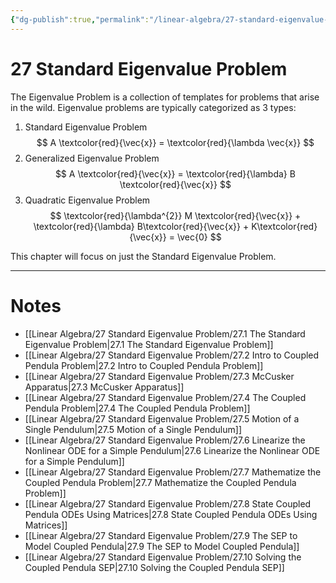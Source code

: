 ```yaml
---
{"dg-publish":true,"permalink":"/linear-algebra/27-standard-eigenvalue-problem/27-standard-eigenvalue-problem/","tags":["MOC"]}
---
```


# 27 Standard Eigenvalue Problem
The Eigenvalue Problem is a collection of templates for problems that arise in the wild. Eigenvalue problems are typically categorized as 3 types:
1. Standard Eigenvalue Problem
$$
A \textcolor{red}{\vec{x}} = \textcolor{red}{\lambda \vec{x}}
$$
2. Generalized Eigenvalue Problem
$$
A \textcolor{red}{\vec{x}} = \textcolor{red}{\lambda} B \textcolor{red}{\vec{x}}
$$
3. Quadratic Eigenvalue Problem
$$
\textcolor{red}{\lambda^{2}} M \textcolor{red}{\vec{x}} + \textcolor{red}{\lambda} B\textcolor{red}{\vec{x}} + K\textcolor{red}{\vec{x}} = \vec{0}
$$

This chapter will focus on just the Standard Eigenvalue Problem.

---

# Notes

- [[Linear Algebra/27 Standard Eigenvalue Problem/27.1 The Standard Eigenvalue Problem\|27.1 The Standard Eigenvalue Problem]]
- [[Linear Algebra/27 Standard Eigenvalue Problem/27.2 Intro to Coupled Pendula Problem\|27.2 Intro to Coupled Pendula Problem]]
- [[Linear Algebra/27 Standard Eigenvalue Problem/27.3 McCusker Apparatus\|27.3 McCusker Apparatus]]
- [[Linear Algebra/27 Standard Eigenvalue Problem/27.4 The Coupled Pendula Problem\|27.4 The Coupled Pendula Problem]]
- [[Linear Algebra/27 Standard Eigenvalue Problem/27.5 Motion of a Single Pendulum\|27.5 Motion of a Single Pendulum]]
- [[Linear Algebra/27 Standard Eigenvalue Problem/27.6 Linearize the Nonlinear ODE for a Simple Pendulum\|27.6 Linearize the Nonlinear ODE for a Simple Pendulum]]
- [[Linear Algebra/27 Standard Eigenvalue Problem/27.7 Mathematize the Coupled Pendula Problem\|27.7 Mathematize the Coupled Pendula Problem]]
- [[Linear Algebra/27 Standard Eigenvalue Problem/27.8 State Coupled Pendula ODEs Using Matrices\|27.8 State Coupled Pendula ODEs Using Matrices]]
- [[Linear Algebra/27 Standard Eigenvalue Problem/27.9 The SEP to Model Coupled Pendula\|27.9 The SEP to Model Coupled Pendula]]
- [[Linear Algebra/27 Standard Eigenvalue Problem/27.10 Solving the Coupled Pendula SEP\|27.10 Solving the Coupled Pendula SEP]]

